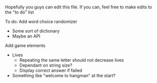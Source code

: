 Hopefully you guys can edit this file. If you can, feel free to make edits to the "to do" list

To do:
Add word choice randomizer
  - Some sort of dictionary
  - Maybe an API

Add game elements
  - Lives
    - Repeating the same letter should not decrease lives
    - Dependant on string size?
    - Display correct answer if failed
  - Something like "welcome to hangman" at the start?
